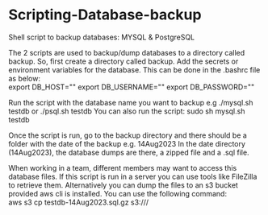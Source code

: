 # Scripting-Database-backup
Shell script to backup databases: MYSQL & PostgreSQL

The 2 scripts are used to backup/dump databases to a directory called backup. So, first create a directory called backup.
Add the secrets or environment variables for the database. This can be done in the .bashrc file as below:                                                                             
    export DB_HOST="<enter db  host>"
    export DB_USERNAME="<enter db username>"
    export DB_PASSWORD="<db password>"

    
Run the script with the database name you want to backup e.g ./mysql.sh testdb or ./psql.sh testdb
You can also run the script: sudo sh mysql.sh testdb

Once the script is run, go to the backup directory and there should be a folder with the date of the backup e.g. 14Aug2023
In the date directory (14Aug2023), the database dumps are there, a zipped file and a .sql file.

When working in a team, different members may want to access this database files. If this script is run in a server you can use tools like FileZilla to retrieve them. Alternatively you can dump the files to an s3 bucket provided aws cli is installed. You can use the following command:                                                                                    
  aws s3 cp testdb-14Aug2023.sql.gz s3://<s3 bucket name>/
